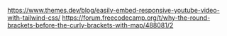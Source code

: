 https://www.themes.dev/blog/easily-embed-responsive-youtube-video-with-tailwind-css/
https://forum.freecodecamp.org/t/why-the-round-brackets-before-the-curly-brackets-with-map/488081/2
